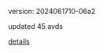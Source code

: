 version: 2024061710-06a2

updated 45 avds

[details](https://github.com/0x74f917491bfa7ebfa379/ali_avd_db/blob/master/change_log/2024/06/17/10/06a2.txt)